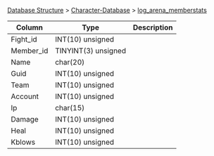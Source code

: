[Database Structure](Database-Structure) > [Character-Database](Character-Database) > [log_arena_memberstats](log_arena_memberstats)

Column | Type | Description
--- | --- | ---
Fight_id | INT(10) unsigned | 
Member_id | TINYINT(3) unsigned | 
Name | char(20) | 
Guid | INT(10) unsigned | 
Team | INT(10) unsigned | 
Account | INT(10) unsigned | 
Ip | char(15) | 
Damage | INT(10) unsigned | 
Heal | INT(10) unsigned | 
Kblows | INT(10) unsigned | 
